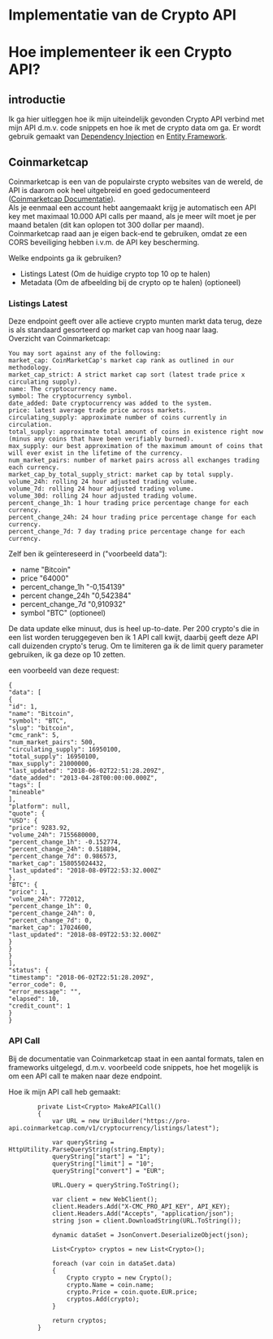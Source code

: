 # Implementatie van de Crypto API
# Hoe implementeer ik een Crypto API?

## introductie
Ik ga hier uitleggen hoe ik mijn uiteindelijk gevonden Crypto API verbind met mijn API d.m.v. code snippets en hoe ik met de crypto data om ga. 
Er wordt gebruik gemaakt van [Dependency Injection](https://docs.microsoft.com/en-us/aspnet/core/fundamentals/dependency-injection?view=aspnetcore-5.0) en 
[Entity Framework](https://docs.microsoft.com/en-us/aspnet/entity-framework).

## Coinmarketcap
Coinmarketcap is een van de populairste crypto websites van de wereld, de API is daarom ook heel uitgebreid en goed gedocumenteerd ([Coinmarketcap Documentatie](https://coinmarketcap.com/api/documentation/v1)).  
Als je eenmaal een account hebt aangemaakt krijg je automatisch een API key met maximaal 10.000 API calls per maand, als je meer wilt moet je per maand betalen (dit kan oplopen tot 300 dollar per maand).  
Coinmarketcap raad aan je eigen back-end te gebruiken, omdat ze een CORS beveiliging hebben i.v.m. de API key bescherming.  

Welke endpoints ga ik gebruiken?
- Listings Latest (Om de huidige crypto top 10 op te halen)
- Metadata (Om de afbeelding bij de crypto op te halen) (optioneel)

### Listings Latest
Deze endpoint geeft over alle actieve crypto munten markt data terug, deze is als standaard gesorteerd op market cap van hoog naar laag.  
Overzicht van Coinmarketcap:  
```
You may sort against any of the following:
market_cap: CoinMarketCap's market cap rank as outlined in our methodology.
market_cap_strict: A strict market cap sort (latest trade price x circulating supply).
name: The cryptocurrency name.
symbol: The cryptocurrency symbol.
date_added: Date cryptocurrency was added to the system.
price: latest average trade price across markets.
circulating_supply: approximate number of coins currently in circulation.
total_supply: approximate total amount of coins in existence right now (minus any coins that have been verifiably burned).
max_supply: our best approximation of the maximum amount of coins that will ever exist in the lifetime of the currency.
num_market_pairs: number of market pairs across all exchanges trading each currency.
market_cap_by_total_supply_strict: market cap by total supply.
volume_24h: rolling 24 hour adjusted trading volume.
volume_7d: rolling 24 hour adjusted trading volume.
volume_30d: rolling 24 hour adjusted trading volume.
percent_change_1h: 1 hour trading price percentage change for each currency.
percent_change_24h: 24 hour trading price percentage change for each currency.
percent_change_7d: 7 day trading price percentage change for each currency.
```
Zelf ben ik geïntereseerd in ("voorbeeld data"):  
- name "Bitcoin"
- price "64000"
- percent_change_1h "-0,154139"
- percent change_24h "0,542384"
- percent_change_7d "0,910932"
- symbol "BTC" (optioneel)

De data update elke minuut, dus is heel up-to-date. Per 200 crypto's die in een list worden teruggegeven ben ik 1 API call kwijt, daarbij geeft deze API call duizenden crypto's terug. Om te limiteren ga ik de limit query parameter gebruiken, ik ga deze op 10 zetten.

een voorbeeld van deze request:  
```
{
"data": [
{
"id": 1,
"name": "Bitcoin",
"symbol": "BTC",
"slug": "bitcoin",
"cmc_rank": 5,
"num_market_pairs": 500,
"circulating_supply": 16950100,
"total_supply": 16950100,
"max_supply": 21000000,
"last_updated": "2018-06-02T22:51:28.209Z",
"date_added": "2013-04-28T00:00:00.000Z",
"tags": [
"mineable"
],
"platform": null,
"quote": {
"USD": {
"price": 9283.92,
"volume_24h": 7155680000,
"percent_change_1h": -0.152774,
"percent_change_24h": 0.518894,
"percent_change_7d": 0.986573,
"market_cap": 158055024432,
"last_updated": "2018-08-09T22:53:32.000Z"
},
"BTC": {
"price": 1,
"volume_24h": 772012,
"percent_change_1h": 0,
"percent_change_24h": 0,
"percent_change_7d": 0,
"market_cap": 17024600,
"last_updated": "2018-08-09T22:53:32.000Z"
}
}
}
],
"status": {
"timestamp": "2018-06-02T22:51:28.209Z",
"error_code": 0,
"error_message": "",
"elapsed": 10,
"credit_count": 1
}
}
```

### API Call
Bij de documentatie van Coinmarketcap staat in een aantal formats, talen en frameworks uitgelegd, d.m.v. voorbeeld code snippets, hoe het mogelijk is om een API call te maken naar deze endpoint.

Hoe ik mijn API call heb gemaakt:
```
        private List<Crypto> MakeAPICall()
        {
            var URL = new UriBuilder("https://pro-api.coinmarketcap.com/v1/cryptocurrency/listings/latest");

            var queryString = HttpUtility.ParseQueryString(string.Empty);
            queryString["start"] = "1";
            queryString["limit"] = "10";
            queryString["convert"] = "EUR";

            URL.Query = queryString.ToString();

            var client = new WebClient();
            client.Headers.Add("X-CMC_PRO_API_KEY", API_KEY);
            client.Headers.Add("Accepts", "application/json");
            string json = client.DownloadString(URL.ToString());

            dynamic dataSet = JsonConvert.DeserializeObject(json);

            List<Crypto> cryptos = new List<Crypto>();

            foreach (var coin in dataSet.data)
            {
                Crypto crypto = new Crypto();
                crypto.Name = coin.name;
                crypto.Price = coin.quote.EUR.price;
                cryptos.Add(crypto);
            }

            return cryptos;
        }
```
